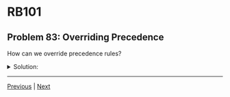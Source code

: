 # RB101
## Problem 83: Overriding Precedence

How can we override precedence rules?

<details>
<summary>Solution:</summary>

We can override precedence rules using parentheses. Operations inside parentheses are evaluated first, regardless of the natural precedence of the operators.

Examples:
```ruby
# Without parentheses (follows precedence):
result = 2 + 3 * 4       # Multiplication first: 2 + 12 = 14

# With parentheses (override precedence):
result = (2 + 3) * 4     # Addition first: 5 * 4 = 20

# More complex example:
result = 10 - 5 - 2      # (10 - 5) - 2 = 3
result = 10 - (5 - 2)    # 10 - 3 = 7

# Logical operators:
if x > 5 && y < 10 || z == 0
  # Evaluated as: (x > 5 && y < 10) || (z == 0)
end

if (x > 5) && (y < 10 || z == 0)
  # Now || is evaluated first due to parentheses
end
```

**Nested parentheses:**
```ruby
result = ((2 + 3) * 4) - 1  # Inner first: (5 * 4) - 1 = 19

result = 2 + (3 * (4 - 1))  # Innermost first: 2 + (3 * 3) = 11
```

**Practical use:**
```ruby
# Making intent clear
if (user.logged_in? && user.active?) || user.admin?
  # Clear grouping
end

# Complex calculations
tax = (price + shipping) * tax_rate
total = ((base_price + tax) * quantity) - discount
```

</details>

---

[Previous](82.md) | [Next](84.md)

